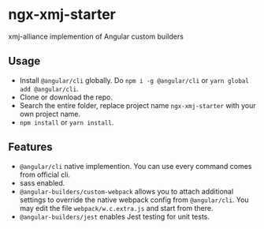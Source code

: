 # ngx-xmj-starter
xmj-alliance implemention of Angular custom builders

## Usage
- Install `@angular/cli` globally. Do `npm i -g @angular/cli` or `yarn global add @angular/cli`.
- Clone or download the repo.
- Search the entire folder, replace project name `ngx-xmj-starter` with your own project name.
- `npm install` or `yarn install`.

## Features
- `@angular/cli` native implemention. You can use every command comes from official cli.
- sass enabled.
- `@angular-builders/custom-webpack` allows you to attach additional settings to override the native webpack config from `@angular/cli`. You may edit the file `webpack/w.c.extra.js` and start from there.
- `@angular-builders/jest` enables Jest testing for unit tests.